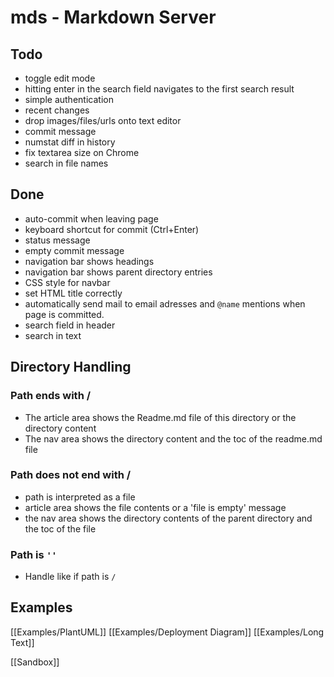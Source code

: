 # mds - Markdown Server

## Todo

* toggle edit mode
* hitting enter in the search field navigates to the first search result
* simple authentication
* recent changes
* drop images/files/urls onto text editor
* commit message
* numstat diff in history
* fix textarea size on Chrome
* search in file names

## Done

* auto-commit when leaving page
* keyboard shortcut for commit (Ctrl+Enter)
* status message
* empty commit message 
* navigation bar shows headings
* navigation bar shows parent directory entries
* CSS style for navbar
* set HTML title correctly
* automatically send mail to email adresses and `@name` mentions when page is committed.
* search field in header
* search in text

## Directory Handling

### Path ends with /
* The article area shows the Readme.md file of this directory or the directory content
* The nav area shows the directory content and the toc of the readme.md file

### Path does not end with /
* path is interpreted as a file
* article area shows the file contents or a 'file is empty' message
* the nav area shows the directory contents of the parent directory and the toc of the file 

### Path is `''`
* Handle like if path is `/`

## Examples

[[Examples/PlantUML]]
[[Examples/Deployment Diagram]]
[[Examples/Long Text]]

[[Sandbox]]


